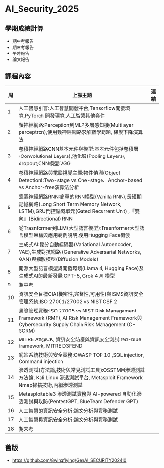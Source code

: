 # AI_Security_2025

## 學期成績計算
- 期中考報告
- 期末考報告
- 平時報告
- 論文報告

## 課程內容
|周|上課主題|連結|
|---- | --------| ------|
| 1	|人工智慧引言:人工智慧開發平台,Tensorflow開發環境,PyTorch 開發環境,人工智慧其他套件||
| 2	| 類神經網路:Perception到MLP多層感知機(Multilayer perceptron),使用類神經網路求解數學問題, 梯度下降演算法||
| 3	| 卷積神經網路CNN基本元件與模型:基本元件包括卷積層(Convolutional Layers),池化層(Pooling Layers), dropout;CNN模型:VGG||
| 4	| 卷積神經網路與電腦視覺主題:物件偵測(Object Detection):Two-stage vs One-stage、Anchor-based vs Anchor-free演算法分析||
| 5	| 遞迴神經網路RNN:簡單的RNN模型(Vanilla RNN),長短期記憶網路(Long Short Term Memory Network, LSTM),GRU門控循環單元(Gated Recurrent Unit) ,『雙向』(Bidirectional) RNN||
| 6	| 從Trasnformer到LLM(大型語言模型):Trasnformer大型語言模型架構與應用範例說明,使用Hugging Face開發||
| 7	| 生成式AI:變分自動編碼器(Variational Autoencoder, VAE),生成對抗網路 (Generative Adversarial Networks, GAN)與擴散模型(Diffusion Models)||
| 8	| 開源大型語言模型與開發環境(Llama 4, Hugging Face)及生成式AI的最新發展:GPT-5, Grok 4 AI 模型||
|  9| 	期中考||
| 10	| 資訊安全目標CIA(機密性,完整性,可用性)與ISMS資訊安全管理系統:ISO 27001/27002 vs NIST CSF 2||
| 11	| 風險管理實務:ISO 27005 vs NIST Risk Management Framework (RMF), AI Risk Management Framework與 Cybersecurity Supply Chain Risk Management (C-SCRM)||
| 12	| MITRE Att@CK, 資訊安全防護與資訊安全測試:red-blue framework, MITRE D3FEND||
| 13	| 網站系統技術與安全實務:OWASP TOP 10 ,SQL injection, Command injection||
| 14	| 滲透測試(方法論,技術與常見測試工具):OSSTMM滲透測試方法論, Kali Linux 滲透測試平台, Metasploit Framework, Nmap掃描技術,內網滲透測試||
| 15| 	Metasploitable3 滲透測試實務與 AI-powered 自動化滲透測試與攻防(PentestGPT, BlueTeam Defender GPT)||
| 16	| 人工智慧的資訊安全分析:論文分析與實務測試||
| 17	| 人工智慧與資訊安全分析:論文分析與實務測試||
| 18	| 期末考||
## 舊版
- https://github.com/8wingflying/GenAI_SECURITY202410
